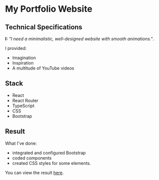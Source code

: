 # My Portfolio Website

## Technical Specifications

**I:** *"I need a minimalistic, well-designed website with smooth animations."*.

I provided:

- Imagination
- Inspiration
- A multitude of YouTube videos

## Stack

- React
- React Router
- TypeScript
- CSS
- Bootstrap

## Result

What I've done:

- integrated and configured Bootstrap
- coded components
- created CSS styles for some elements.

You can view the result [here](https://winerar.github.io/portfolio/).
